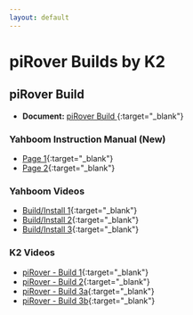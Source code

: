 ```yaml
---
layout: default
---
```


# piRover Builds by K2

## piRover Build 

- **Document:** [piRover Build ](piRoverBuild.pdf){:target="_blank"}

### Yahboom Instruction Manual (New) ###

- [Page 1](G1TankManual1NEW.jpg){:target="_blank"}
- [Page 2](G1TankManual2NEW.jpg){:target="_blank"}

### Yahboom Videos ### 

- [Build/Install 1](https://youtu.be/kTponIDKDJI){:target="_blank"}
- [Build/Install 2](https://youtu.be/QYWQK7j3DGc){:target="_blank"}
- [Build/Install 3](https://youtu.be/2D9cQfc8oc0){:target="_blank"}

### K2 Videos ### 

- [piRover - Build 1](https://youtu.be/yPsVsjkaHys){:target="_blank"}
- [piRover - Build 2](https://youtu.be/Tlb-4Ra777o){:target="_blank"}
- [piRover - Build 3a](https://youtu.be/NFFaZZyUyyQ){:target="_blank"}
- [piRover - Build 3b](https://youtu.be/Pxjj1BlSdtw){:target="_blank"}
